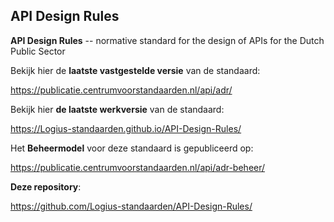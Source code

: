 ## API Design Rules

**API Design Rules** -- normative standard for the design of APIs for the Dutch Public Sector

Bekijk hier de **laatste vastgestelde versie** van de standaard:  

https://publicatie.centrumvoorstandaarden.nl/api/adr/

Bekijk hier **de laatste werkversie** van de standaard:  

https://Logius-standaarden.github.io/API-Design-Rules/

Het **Beheermodel** voor deze standaard is gepubliceerd op:  

https://publicatie.centrumvoorstandaarden.nl/api/adr-beheer/

**Deze repository**:  

https://github.com/Logius-standaarden/API-Design-Rules/
